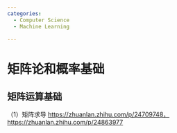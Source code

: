 ```yaml
---
categories: 
  - Computer Science
  - Machine Learning

---
```


# 矩阵论和概率基础

## 矩阵运算基础

（1）矩阵求导 https://zhuanlan.zhihu.com/p/24709748，https://zhuanlan.zhihu.com/p/24863977